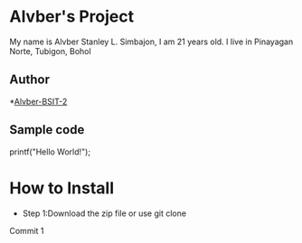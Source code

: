 # Alvber's Project
My name is Alvber Stanley L. Simbajon, I am 21 years old. I live in Pinayagan Norte, Tubigon, Bohol
## Author
*[Alvber-BSIT-2](https://github.com/Alvber-BSIT-2)
## Sample code
printf("Hello World!");
# How to Install
- Step 1:Download the zip file or use git clone

Commit 1